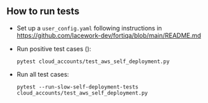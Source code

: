 ## How to run tests
* Set up a `user_config.yaml` following instructions in https://github.com/lacework-dev/fortiqa/blob/main/README.md

* Run positive test cases ():

    `pytest cloud_accounts/test_aws_self_deployment.py`

* Run all test cases:

    `pytest --run-slow-self-deployment-tests cloud_accounts/test_aws_self_deployment.py`
